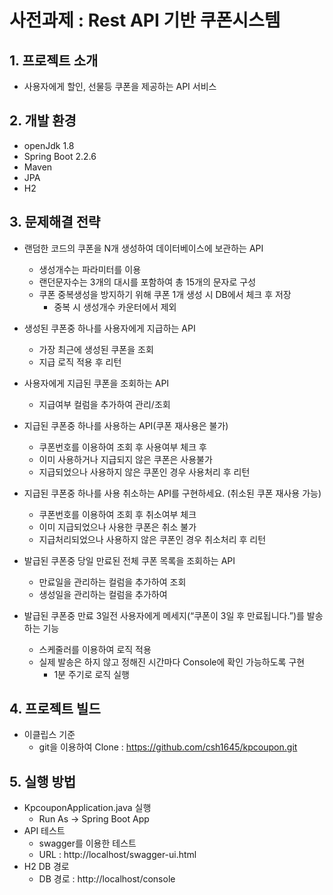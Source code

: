 # 사전과제 : Rest API 기반 쿠폰시스템

## 1. 프로젝트 소개
  - 사용자에게 할인, 선물등 쿠폰을 제공하는 API 서비스

## 2. 개발 환경
  - openJdk 1.8
  - Spring Boot 2.2.6
  - Maven
  - JPA
  - H2

## 3. 문제해결 전략
  - 랜덤한 코드의 쿠폰을 N개 생성하여 데이터베이스에 보관하는 API
    - 생성개수는 파라미터를 이용
    - 랜던문자수는 3개의 대시를 포함하여 총 15개의 문자로 구성
    - 쿠폰 중복생성을 방지하기 위해 쿠폰 1개 생성 시 DB에서 체크 후 저장
      - 중복 시 생성개수 카운터에서 제외
        
  - 생성된 쿠폰중 하나를 사용자에게 지급하는 API
    - 가장 최근에 생성된 쿠폰을 조회
    - 지급 로직 적용 후 리턴
  
  - 사용자에게 지급된 쿠폰을 조회하는 API
    - 지급여부 컬럼을 추가하여 관리/조회
  
  - 지급된 쿠폰중 하나를 사용하는 API(쿠폰 재사용은 불가)
    - 쿠폰번호를 이용하여 조회 후 사용여부 체크 후
    - 이미 사용하거나 지급되지 않은 쿠폰은 사용불가
    - 지급되었으나 사용하지 않은 쿠폰인 경우 사용처리 후 리턴
  
  - 지급된 쿠폰중 하나를 사용 취소하는 API를 구현하세요. (취소된 쿠폰 재사용 가능)
    - 쿠폰번호를 이용하여 조회 후 취소여부 체크
    - 이미 지급되었으나 사용한 쿠폰은 취소 불가
    - 지급처리되었으나 사용하지 않은 쿠폰인 경우 취소처리 후 리턴
  
  - 발급된 쿠폰중 당일 만료된 전체 쿠폰 목록을 조회하는 API
    - 만료일을 관리하는 컬럼을 추가하여 조회
    - 생성일을 관리하는 컬럼을 추가하여
    
  - 발급된 쿠폰중 만료 3일전 사용자에게 메세지(“쿠폰이 3일 후 만료됩니다.”)를 발송하는 기능
    - 스케줄러를 이용하여 로직 적용
    - 실제 발송은 하지 않고 정해진 시간마다 Console에 확인 가능하도록 구현
      - 1분 주기로 로직 실행

## 4. 프로젝트 빌드
  - 이클립스 기준
    - git을 이용하여 Clone : https://github.com/csh1645/kpcoupon.git
    
## 5. 실행 방법
  - KpcouponApplication.java 실행
    - Run As -> Spring Boot App
  - API 테스트
    - swagger를 이용한 테스트
    - URL : http://localhost/swagger-ui.html
  - H2 DB 경로
    - DB 경로 : http://localhost/console
